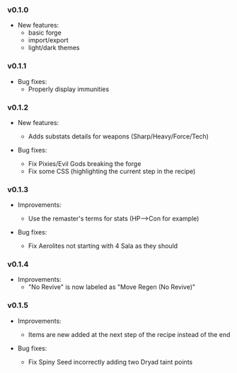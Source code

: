 ### v0.1.0

- New features:
  - basic forge
  - import/export
  - light/dark themes

### v0.1.1

- Bug fixes:
  - Properly display immunities
    
### v0.1.2

- New features:
  - Adds substats details for weapons (Sharp/Heavy/Force/Tech)

- Bug fixes:
  - Fix Pixies/Evil Gods breaking the forge
  - Fix some CSS (highlighting the current step in the recipe)

### v0.1.3

- Improvements:
  - Use the remaster's terms for stats (HP-->Con for example)

- Bug fixes:
  - Fix Aerolites not starting with 4 Sala as they should

### v0.1.4

- Improvements:
  - "No Revive" is now labeled as "Move Regen (No Revive)"
  
### v0.1.5

- Improvements:
  - Items are new added at the next step of the recipe instead of the end

- Bug fixes:
  - Fix Spiny Seed incorrectly adding two Dryad taint points
